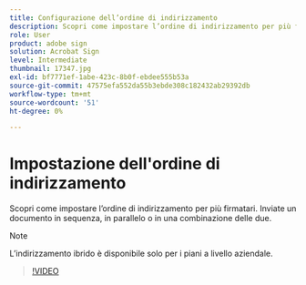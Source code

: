```yaml
---
title: Configurazione dell’ordine di indirizzamento
description: Scopri come impostare l’ordine di indirizzamento per più firmatari
role: User
product: adobe sign
solution: Acrobat Sign
level: Intermediate
thumbnail: 17347.jpg
exl-id: bf7771ef-1abe-423c-8b0f-ebdee555b53a
source-git-commit: 47575efa552da55b3ebde308c182432ab29392db
workflow-type: tm+mt
source-wordcount: '51'
ht-degree: 0%

---
```


# Impostazione dell&#39;ordine di indirizzamento

Scopri come impostare l’ordine di indirizzamento per più firmatari. Inviate un documento in sequenza, in parallelo o in una combinazione delle due.

>[!NOTE]
>
>L’indirizzamento ibrido è disponibile solo per i piani a livello aziendale.

>[!VIDEO](https://video.tv.adobe.com/v/17347?hidetitle=true)
